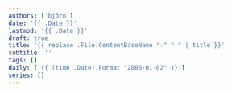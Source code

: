 ```yaml
---
authors: ['björn']
date: '{{ .Date }}'
lastmod: '{{ .Date }}'
draft: true
title: '{{ replace .File.ContentBaseName "-" " " | title }}'
subtitle: ''
tags: []
daily: ['{{ (time .Date).Format "2006-01-02" }}']
series: []
---
```

